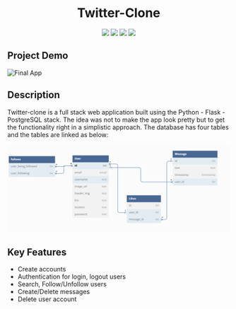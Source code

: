 <h1 align="center">
  Twitter-Clone
</h1>
<p align="center">
  <img src="https://img.shields.io/badge/Python-blue">
  <img src="https://img.shields.io/badge/Flask-pink">
  <img src ="https://img.shields.io/badge/PostgreSQL-green">
  <img src ="https://img.shields.io/badge/SQLAlchemy-orange">
</p>

## Project Demo
![Final App](/demo.gif)

## Description
Twitter-clone is a full stack web application built using the Python - Flask - PostgreSQL stack. The idea was not to make the app look pretty but to get the functionality right in a simplistic approach. The database has four tables and the tables are linked as below:

![Database design](db_diagram.png)

## Key Features

- Create accounts
- Authentication for login, logout users
- Search, Follow/Unfollow users
- Create/Delete messages
- Delete user account